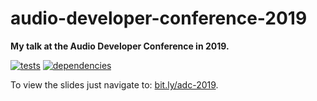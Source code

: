 # audio-developer-conference-2019

**My talk at the Audio Developer Conference in 2019.**

[![tests](https://img.shields.io/travis/chrisguttandin/audio-developer-conference-2019/master.svg?style=flat-square)](https://travis-ci.org/chrisguttandin/audio-developer-conference-2019)
[![dependencies](https://img.shields.io/david/chrisguttandin/audio-developer-conference-2019.svg?style=flat-square)](https://www.npmjs.com/package/audio-developer-conference-2019)

To view the slides just navigate to: [bit.ly/adc-2019](https://bit.ly/adc-2019).
